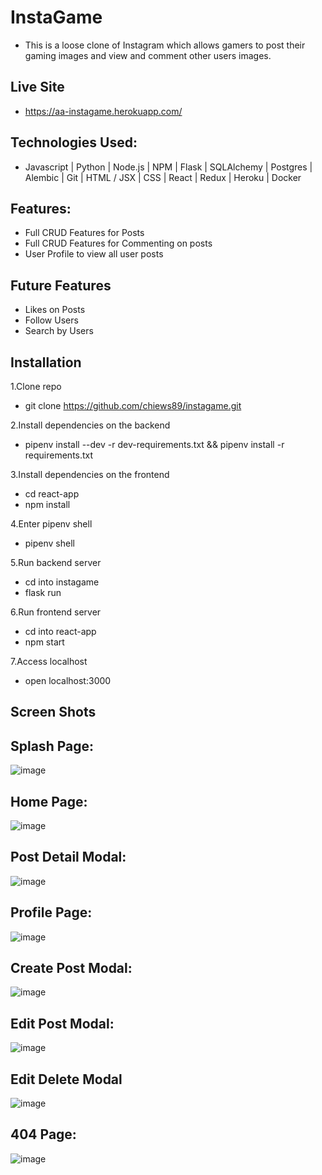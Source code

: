 # InstaGame

* This is a loose clone of Instagram which allows gamers to post their gaming images and view and comment other users images.

## Live Site

* https://aa-instagame.herokuapp.com/

## Technologies Used:

* Javascript | Python | Node.js | NPM | Flask | SQLAlchemy | Postgres | Alembic | Git | HTML / JSX | CSS | React | Redux | Heroku | Docker

## Features:

* Full CRUD Features for Posts
* Full CRUD Features for Commenting on posts
* User Profile to view all user posts

## Future Features

* Likes on Posts
* Follow Users
* Search by Users

## Installation

1.Clone repo

* git clone https://github.com/chiews89/instagame.git

2.Install dependencies on the backend

* pipenv install --dev -r dev-requirements.txt && pipenv install -r requirements.txt

3.Install dependencies on the frontend

* cd react-app
* npm install

4.Enter pipenv shell

* pipenv shell

5.Run backend server

* cd into instagame
* flask run

6.Run frontend server

* cd into react-app
* npm start

7.Access localhost

* open localhost:3000

## Screen Shots

## Splash Page:

![image](https://user-images.githubusercontent.com/90011085/159961731-03818bdd-26d2-4add-98f8-73d941ad20c4.png)

## Home Page:

![image](https://user-images.githubusercontent.com/90011085/159961904-4f3627f7-42a2-4945-ac1a-504c91bea870.png)

## Post Detail Modal:

![image](https://user-images.githubusercontent.com/90011085/159962173-1181a273-79cd-45e3-8807-57a4fe53311f.png)

## Profile Page:

![image](https://user-images.githubusercontent.com/90011085/159962431-d30394da-62a4-4340-8600-f3b4a4c2f19c.png)

## Create Post Modal:

![image](https://user-images.githubusercontent.com/90011085/159963002-0281d689-9802-40dd-95b1-a3d14022673a.png)

## Edit Post Modal:

![image](https://user-images.githubusercontent.com/90011085/159963061-0df8e002-796a-4cd9-84c0-ec818250d2a0.png)

## Edit Delete Modal

![image](https://user-images.githubusercontent.com/90011085/159963531-769cd233-7ce1-4351-9a3a-476528dc3090.png)

## 404 Page:

![image](https://user-images.githubusercontent.com/90011085/159962713-bf161239-4960-4d4c-acc5-f28123edb3b1.png)
